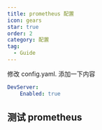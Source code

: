 ```yaml
---
title: prometheus 配置
icon: gears
star: true
order: 2
category: 配置
tag:
  - Guide
---
```


修改 config.yaml. 添加一下内容

```yaml
DevServer:
    Enabled: true
```

## 测试 prometheus